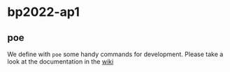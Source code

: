 # bp2022-ap1

## poe

We define with `poe` some handy commands for development. Please take a look at the documentation in the [wiki](https://github.com/BP2022-AP1/bp2022-ap1/wiki#poe)
